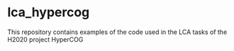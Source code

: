 # lca_hypercog
This repository contains examples of the code used in the LCA tasks of the H2020 project HyperCOG
